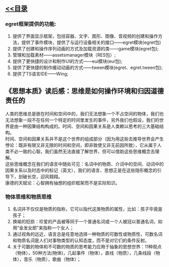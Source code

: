
## [<<目录](https://github.com/snsart/blog/blob/master/README.md)

### egret框架提供的功能:
1. 提供了界面显示框架，包括容器、文字、图形、图像、音视频的创建和操作方法，提供了事件模块，提供了与运行设备相关的接口——egret模块(egret包)
2. 提供了创建和操作序列动画的方式及加载资源的类——game模块(egret包);
3. 管理和加载素材——assetsmanager模块（RES包）;
4. 提供了更快捷的设计和制作UI的方式——eui模块(eui包);
5. 提供了更快捷的制作缓动动画的方式——tween模块(egret、egret.tween包);
6. 提供了TS语言IDE——Wing;

## 《思想本质》读后感：思维是如何操作环境和归因道德责任的
人类的思维总是嵌在时间和空间中的，我们无法想象一个不占空间的物体，我们也无法想象一段不在任何一个特定的时间里发生的事件，另外我们也假设，我们的世界是由一种因果结构构成的。时间、空间和因果关系是人类赖以思考的三大基础结构。<br>
时间、空间和因果关系并不是这个世界的组成部分（因为用这些去推导世界会产生悖论：既非有限又非无限的时间和空间，即非致使又非无前因所致），它从属于人类不必一致的心智。我们虽然无法直接了解世界，但可以借助这些思维概念去理解。<br>
这些思维概念在我们的语言中随处可见：名词中的物质、介词中的空间、动词中的因果关系以及时态中的标记（英文），我们的语言、思想正是在这些隐形概念的引导下，划破长空，迎风翱翔。<br>
康德的天赋论：心智拥有抽想的组织框架而不是实际知识。

### 物体思维和物质思维
1. 名词并不仅仅是物质的指称，它可以指代这类物质的属性，比如：孩子毕竟是孩子；
2. 换喻的贬损：珍爱的产品被等同于一个普通名词或一个人被冠以普通名词，如用“金发女郎”来指称一个女人；
3. 通过视角的远近，语言总是任意地选择一种物质的可数性或物质性，可数名词和物质名词是人们对事物类型的认知态度，而不是对它们的条件反射。
4. 关于可数的物体和不可数的物质的思考能力应用于抽象的思想世界：11种观点（物体），50种方法(物体)，几起事件（物体），直线（物质），几条线段（物体），音乐（物质），歌曲（物体）；
